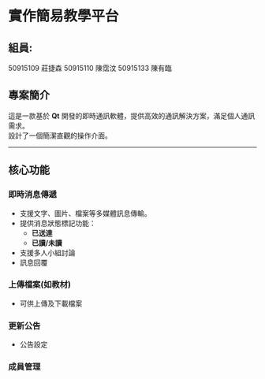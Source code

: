 # 實作簡易教學平台
## 組員:
50915109 莊捷森
50915110 陳霑汶
50915133 陳有臨

## 專案簡介
這是一款基於 **Qt** 開發的即時通訊軟體，提供高效的通訊解決方案，滿足個人通訊需求。  
設計了一個簡潔直觀的操作介面。  

---

## 核心功能

### 即時消息傳遞
- 支援文字、圖片、檔案等多媒體訊息傳輸。
- 提供消息狀態標記功能：
  - **已送達**
  - **已讀/未讀**
- 支援多人小組討論
- 訊息回覆

### 上傳檔案(如教材)
  - 可供上傳及下載檔案

###  更新公告
  - 公告設定

###  成員管理
